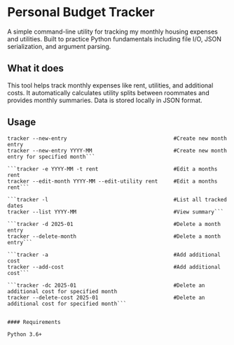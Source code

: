 # Personal Budget Tracker

A simple command-line utility for tracking my monthly housing expenses and utilities. Built to practice Python fundamentals including file I/O, JSON serialization, and argument parsing. 

## What it does

This tool helps track monthly expenses like rent, utilities, and additional costs. It automatically calculates utility splits between roommates and provides monthly summaries. Data is stored locally in JSON format.

## Usage

  ```tracker -n                                        #Create new month entry
  tracker --new-entry                                  #Create new month entry
  tracker --new-entry YYYY-MM                          #Create new month entry for specified month```
  
  ```tracker -e YYYY-MM -t rent                        #Edit a months rent  
  tracker --edit-month YYYY-MM --edit-utility rent     #Edit a months rent```
  
  ```tracker -l                                        #List all tracked dates
  tracker --list YYYY-MM                               #View summary```
  
  ```tracker -d 2025-01                                #Delete a month entry 
  tracker --delete-month                               #Delete a month entry```
  
  ```tracker -a                                        #Add additional cost 
  tracker --add-cost                                   #Add additional cost``` 

  ```tracker -dc 2025-01                               #Delete an additional cost for specified month
  tracker --delete-cost 2025-01                        #Delete an additional cost for specified month```            


#### Requirements

Python 3.6+
